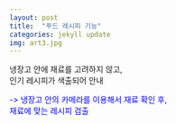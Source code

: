 ```yaml
---
layout: post
title:  "푸드 레시피 기능"
categories: jekyll update
img: art3.jpg
---
```

 

냉장고 안에 재료를 고려하지 않고,     
인기 레시피가 색출되어 안내     

<font color='blue'>-> 냉장고 안의 카메라를 이용해서 재료 확인 후,    
재료에 맞는 레시피 검출</font>
